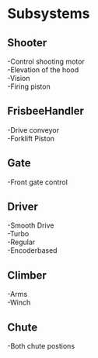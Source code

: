 Subsystems
======
Shooter
-------
-Control shooting motor  
-Elevation of the hood  
-Vision  
-Firing piston  

FrisbeeHandler
-------
-Drive conveyor  
-Forklift Piston   

Gate
-------
-Front gate control  

Driver
-------
-Smooth Drive  
-Turbo  
-Regular  
-Encoderbased  

Climber
-------
-Arms  
-Winch  

Chute
-------
-Both chute postions